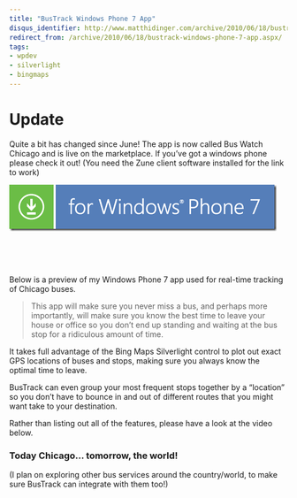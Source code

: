 ```yaml
---
title: "BusTrack Windows Phone 7 App"
disqus_identifier: http://www.matthidinger.com/archive/2010/06/18/bustrack-windows-phone-7-app.aspx
redirect_from: /archive/2010/06/18/bustrack-windows-phone-7-app.aspx/
tags: 
- wpdev
- silverlight
- bingmaps
---
```

Update
======

Quite a bit has changed since June! The app is now called Bus Watch Chicago and is live on the marketplace. If you’ve got a windows phone please check it out! (You need the Zune client software installed for the link to work)

[<img src="/images/subtext-content/www_matthidinger_com/Windows-Live-Writer/BusTrack-Windows-Phone-7-App_12DE6/wp7_English_480x80_blue_3.png" title="wp7_480x80_blue" alt="wp7_480x80_blue" width="484" height="84" />](http://social.zune.net/redirect?type=phoneApp&id=3904d308-71d6-df11-a844-00237de2db9e)

 

 

Below is a preview of my Windows Phone 7 app used for real-time tracking of Chicago buses.

> This app will make sure you never miss a bus, and perhaps more importantly, will make sure you know the best time to leave your house or office so you don’t end up standing and waiting at the bus stop for a ridiculous amount of time.

It takes full advantage of the Bing Maps Silverlight control to plot out exact GPS locations of buses and stops, making sure you always know the optimal time to leave.

BusTrack can even group your most frequent stops together by a “location” so you don’t have to bounce in and out of different routes that you might want take to your destination.

Rather than listing out all of the features, please have a look at the video below.

### Today Chicago… tomorrow, the world!

(I plan on exploring other bus services around the country/world, to make sure BusTrack can integrate with them too!)

 

